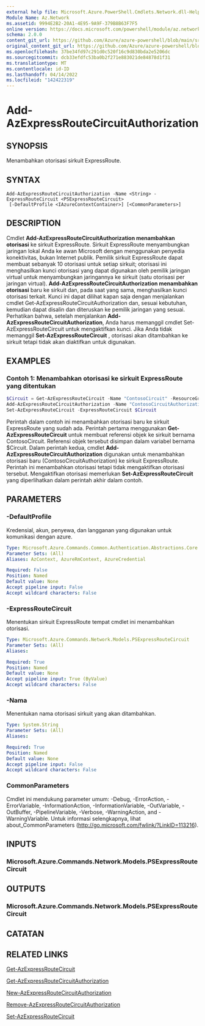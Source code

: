 ```yaml
---
external help file: Microsoft.Azure.PowerShell.Cmdlets.Network.dll-Help.xml
Module Name: Az.Network
ms.assetid: 9994E2B2-20A1-4E95-9A9F-379B8B63F7F5
online version: https://docs.microsoft.com/powershell/module/az.network/add-azexpressroutecircuitauthorization
schema: 2.0.0
content_git_url: https://github.com/Azure/azure-powershell/blob/main/src/Network/Network/help/Add-AzExpressRouteCircuitAuthorization.md
original_content_git_url: https://github.com/Azure/azure-powershell/blob/main/src/Network/Network/help/Add-AzExpressRouteCircuitAuthorization.md
ms.openlocfilehash: 37be34fd97c291d0c520f16c9d830bda2e5206dc
ms.sourcegitcommit: dcb33efdfc53ba0b2f271e883021de84878d1f31
ms.translationtype: MT
ms.contentlocale: id-ID
ms.lasthandoff: 04/14/2022
ms.locfileid: "142422319"
---
```

# Add-AzExpressRouteCircuitAuthorization

## SYNOPSIS
Menambahkan otorisasi sirkuit ExpressRoute.

## SYNTAX

```
Add-AzExpressRouteCircuitAuthorization -Name <String> -ExpressRouteCircuit <PSExpressRouteCircuit>
 [-DefaultProfile <IAzureContextContainer>] [<CommonParameters>]
```

## DESCRIPTION
Cmdlet **Add-AzExpressRouteCircuitAuthorization menambahkan otorisasi** ke sirkuit ExpressRoute. Sirkuit ExpressRoute menyambungkan jaringan lokal Anda ke awan Microsoft dengan menggunakan penyedia konektivitas, bukan Internet publik. Pemilik sirkuit ExpressRoute dapat membuat sebanyak 10 otorisasi untuk setiap sirkuit; otorisasi ini menghasilkan kunci otorisasi yang dapat digunakan oleh pemilik jaringan virtual untuk menyambungkan jaringannya ke sirkuit (satu otorisasi per jaringan virtual). **Add-AzExpressRouteCircuitAuthorization menambahkan otorisasi** baru ke sirkuit dan, pada saat yang sama, menghasilkan kunci otorisasi terkait. Kunci ini dapat dilihat kapan saja dengan menjalankan cmdlet Get-AzExpressRouteCircuitAuthorization dan, sesuai kebutuhan, kemudian dapat disalin dan diteruskan ke pemilik jaringan yang sesuai.
Perhatikan bahwa, setelah menjalankan **Add-AzExpressRouteCircuitAuthorization**, Anda harus memanggil cmdlet Set-AzExpressRouteCircuit untuk mengaktifkan kunci. Jika Anda tidak memanggil **Set-AzExpressRouteCircuit** , otorisasi akan ditambahkan ke sirkuit tetapi tidak akan diaktifkan untuk digunakan.

## EXAMPLES

### Contoh 1: Menambahkan otorisasi ke sirkuit ExpressRoute yang ditentukan
```powershell
$Circuit = Get-AzExpressRouteCircuit -Name "ContosoCircuit" -ResourceGroupName "ContosoResourceGroup"
Add-AzExpressRouteCircuitAuthorization -Name "ContosoCircuitAuthorization" -Circuit $Circuit
Set-AzExpressRouteCircuit -ExpressRouteCircuit $Circuit
```

Perintah dalam contoh ini menambahkan otorisasi baru ke sirkuit ExpressRoute yang sudah ada. Perintah pertama menggunakan **Get-AzExpressRouteCircuit** untuk membuat referensi objek ke sirkuit bernama ContosoCircuit. Referensi objek tersebut disimpan dalam variabel bernama $Circuit.
Dalam perintah kedua, cmdlet **Add-AzExpressRouteCircuitAuthorization** digunakan untuk menambahkan otorisasi baru (ContosoCircuitAuthorization) ke sirkuit ExpressRoute. Perintah ini menambahkan otorisasi tetapi tidak mengaktifkan otorisasi tersebut. Mengaktifkan otorisasi memerlukan **Set-AzExpressRouteCircuit** yang diperlihatkan dalam perintah akhir dalam contoh.

## PARAMETERS

### -DefaultProfile
Kredensial, akun, penyewa, dan langganan yang digunakan untuk komunikasi dengan azure.

```yaml
Type: Microsoft.Azure.Commands.Common.Authentication.Abstractions.Core.IAzureContextContainer
Parameter Sets: (All)
Aliases: AzContext, AzureRmContext, AzureCredential

Required: False
Position: Named
Default value: None
Accept pipeline input: False
Accept wildcard characters: False
```

### -ExpressRouteCircuit
Menentukan sirkuit ExpressRoute tempat cmdlet ini menambahkan otorisasi.

```yaml
Type: Microsoft.Azure.Commands.Network.Models.PSExpressRouteCircuit
Parameter Sets: (All)
Aliases:

Required: True
Position: Named
Default value: None
Accept pipeline input: True (ByValue)
Accept wildcard characters: False
```

### -Nama
Menentukan nama otorisasi sirkuit yang akan ditambahkan.

```yaml
Type: System.String
Parameter Sets: (All)
Aliases:

Required: True
Position: Named
Default value: None
Accept pipeline input: False
Accept wildcard characters: False
```

### CommonParameters
Cmdlet ini mendukung parameter umum: -Debug, -ErrorAction, -ErrorVariable, -InformationAction, -InformationVariable, -OutVariable, -OutBuffer, -PipelineVariable, -Verbose, -WarningAction, and -WarningVariable. Untuk informasi selengkapnya, lihat about_CommonParameters (http://go.microsoft.com/fwlink/?LinkID=113216).

## INPUTS

### Microsoft.Azure.Commands.Network.Models.PSExpressRouteCircuit

## OUTPUTS

### Microsoft.Azure.Commands.Network.Models.PSExpressRouteCircuit

## CATATAN

## RELATED LINKS

[Get-AzExpressRouteCircuit](./Get-AzExpressRouteCircuit.md)

[Get-AzExpressRouteCircuitAuthorization](./Get-AzExpressRouteCircuitAuthorization.md)

[New-AzExpressRouteCircuitAuthorization](./New-AzExpressRouteCircuitAuthorization.md)

[Remove-AzExpressRouteCircuitAuthorization](./Remove-AzExpressRouteCircuitAuthorization.md)

[Set-AzExpressRouteCircuit](./Set-AzExpressRouteCircuit.md)
